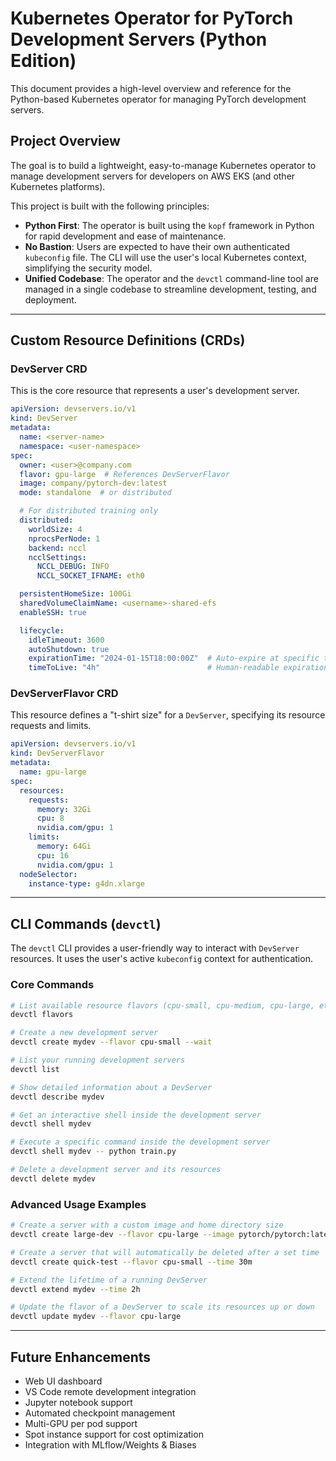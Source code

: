 # Kubernetes Operator for PyTorch Development Servers (Python Edition)

This document provides a high-level overview and reference for the Python-based Kubernetes operator for managing PyTorch development servers.

## Project Overview
The goal is to build a lightweight, easy-to-manage Kubernetes operator to manage development servers for developers on AWS EKS (and other Kubernetes platforms).

This project is built with the following principles:
*   **Python First**: The operator is built using the `kopf` framework in Python for rapid development and ease of maintenance.
*   **No Bastion**: Users are expected to have their own authenticated `kubeconfig` file. The CLI will use the user's local Kubernetes context, simplifying the security model.
*   **Unified Codebase**: The operator and the `devctl` command-line tool are managed in a single codebase to streamline development, testing, and deployment.

---

## Custom Resource Definitions (CRDs)

### DevServer CRD
This is the core resource that represents a user's development server.

```yaml
apiVersion: devservers.io/v1
kind: DevServer
metadata:
  name: <server-name>
  namespace: <user-namespace>
spec:
  owner: <user>@company.com
  flavor: gpu-large  # References DevServerFlavor
  image: company/pytorch-dev:latest
  mode: standalone  # or distributed

  # For distributed training only
  distributed:
    worldSize: 4
    nprocsPerNode: 1
    backend: nccl
    ncclSettings:
      NCCL_DEBUG: INFO
      NCCL_SOCKET_IFNAME: eth0

  persistentHomeSize: 100Gi
  sharedVolumeClaimName: <username>-shared-efs
  enableSSH: true

  lifecycle:
    idleTimeout: 3600
    autoShutdown: true
    expirationTime: "2024-01-15T18:00:00Z"  # Auto-expire at specific time
    timeToLive: "4h"                        # Human-readable expiration from creation
```

### DevServerFlavor CRD
This resource defines a "t-shirt size" for a `DevServer`, specifying its resource requests and limits.

```yaml
apiVersion: devservers.io/v1
kind: DevServerFlavor
metadata:
  name: gpu-large
spec:
  resources:
    requests:
      memory: 32Gi
      cpu: 8
      nvidia.com/gpu: 1
    limits:
      memory: 64Gi
      cpu: 16
      nvidia.com/gpu: 1
  nodeSelector:
    instance-type: g4dn.xlarge
```

---

## CLI Commands (`devctl`)

The `devctl` CLI provides a user-friendly way to interact with `DevServer` resources. It uses the user's active `kubeconfig` context for authentication.

### Core Commands
```bash
# List available resource flavors (cpu-small, cpu-medium, cpu-large, etc.)
devctl flavors

# Create a new development server
devctl create mydev --flavor cpu-small --wait

# List your running development servers
devctl list

# Show detailed information about a DevServer
devctl describe mydev

# Get an interactive shell inside the development server
devctl shell mydev

# Execute a specific command inside the development server
devctl shell mydev -- python train.py

# Delete a development server and its resources
devctl delete mydev
```

### Advanced Usage Examples
```bash
# Create a server with a custom image and home directory size
devctl create large-dev --flavor cpu-large --image pytorch/pytorch:latest --home-size 50Gi

# Create a server that will automatically be deleted after a set time
devctl create quick-test --flavor cpu-small --time 30m

# Extend the lifetime of a running DevServer
devctl extend mydev --time 2h

# Update the flavor of a DevServer to scale its resources up or down
devctl update mydev --flavor cpu-large
```

---

## Future Enhancements
- Web UI dashboard
- VS Code remote development integration
- Jupyter notebook support
- Automated checkpoint management
- Multi-GPU per pod support
- Spot instance support for cost optimization
- Integration with MLflow/Weights & Biases
